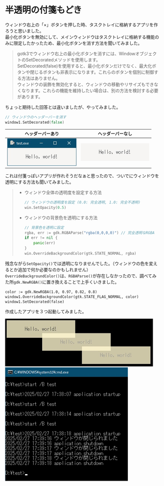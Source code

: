 # 半透明の付箋もどき
ウィンドウ右上の「×」ボタンを押した時、タスクトレイに格納するアプリを作ろうと思いました。  
最小化ボタンを無効にして、メインウィンドウはタスクトレイに格納する機能のみに限定したかったため、最小化ボタンを消す方法を聞いてみました。  

> gotk3でウィンドウ右上の最小化ボタンを消すには、WindowオブジェクトのSetDecoratedメソッドを使用します。  
> SetDecorated(false)を使用すると、最小化ボタンだけでなく、最大化ボタンや閉じるボタンも非表示になります。これらのボタンを個別に制御する方法はありません。  
> ウィンドウの装飾を無効化すると、ウィンドウの移動やリサイズもできなくなります。これらの機能を維持したい場合は、別の方法を検討する必要があります。  

ちょっと期待した回答とは違いましたが、やってみました。  

```go
// ウィンドウのヘッダーバーを消す
window1.SetDecorated(false)
```

| ヘッダーバーあり | ヘッダーバーなし |
|---|---|
| ![](./image/window_header.jpg) | ![](./image/window_no_header.jpg) |  

これは付箋っぽいアプリが作れそうだなぁと思ったので、ついでにウィンドウを透明にする方法も聞いてみました。  

> - ウィンドウ全体の透明度を設定する方法
>   ```go
>   // ウィンドウの透明度を設定 (0.0: 完全透明, 1.0: 完全不透明)
>   win.SetOpacity(0.5)
>   ```
>   
> - ウィンドウの背景色を透明にする方法
>   ```go
>   // 背景色を透明に設定
>   rgba, err := gdk.RGBAParse("rgba(0,0,0,0)") // 完全透明なRGBA
>   if err != nil {
>       panic(err)
>   }
>   win.OverrideBackgroundColor(gtk.STATE_NORMAL, rgba)
>   ```

残念ながら`SetOpacity()`では透明になりませんでした。（ウィンドウの色を変えるとか追加で何か必要なのかもしれません）  
`OverrideBackgroundColor()`は、`RGBAParse()`が存在しなかったので、調べてみた所`gdk.NewRGBA()`に置き換えることで上手くいきました。  

```
color := gdk.NewRGBA(1.0, 0.97, 0.82, 0.8)
window1.OverrideBackgroundColor(gtk.STATE_FLAG_NORMAL, color)
window1.SetDecorated(false)
```

作成したアプリを３つ起動してみました。  

![](./image/window_multi.jpg)  
![](./image/console.jpg)  
